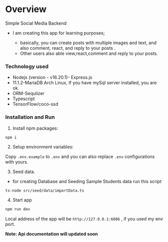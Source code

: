 # Overview

Simple Social Media Backend

- I am creating this app for learning purposes;

  - basically, you can create posts with multiple images and text, and also comment, react, and reply to your posts .
  - Other users also able view,react,comment and reply to your posts.

### Technology used

- Nodejs (version - v16.20.1)- Express.js
- 11.1.2-MariaDB Arch Linux, If you have mySql server installed, you are ok.
- ORM-Sequlizer
- Typescript
- TensorFlow/coco-ssd

### Installation and Run

1.  Install npm packages:

```bash
npm i
```

2. Setup environment variables:

Copy `.env.example` to `.env` and you can also replace `.env` configurations with yours.

3. Seed data.

- for creating Database and Seeding Sample Students data run this script

```
ts-node src/seed/data/importData.ts
```

4. Start app

```bash
npm run dev
```

Local address of the app will be `http://127.0.0.1:6006` , if you used my env port.

__Note: Api documentation will updated soon__